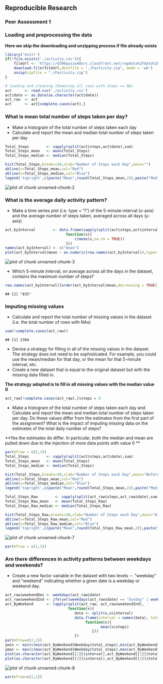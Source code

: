 ## Reproducible Research
### Peer Assessment 1

### Loading and preprocessing the data

**Here we skip the downloading and unzipping process if file already exists**


```r
library('knitr')
if(!file.exists('./activity.csv')){
    fileUrl <- 'https://d396qusza40orc.cloudfront.net/repdata%2Fdata%2Factivity.zip'
    download.file(fileUrl,destfile = "./Factivity.zip", mode = 'wb')
    unzip(zipfile = "./Factivity.zip")
}

# loading and cleaning (Removing all rows with steps == NA)
act      <- read.csv('./activity.csv')
act$date <- as.Date(as.character(act$date))
act_raw  <- act
act      <- act[complete.cases(act),]
```

### What is mean total number of steps taken per day? 

* Make a histogram of the total number of steps taken each day
* Calculate and report the mean and median total number of steps taken per day


```r
Total_Steps        <- sapply(split(act$steps,act$date),sum)
Total_Steps_mean   <- mean(Total_Steps)
Total_Steps_median <- median(Total_Steps)

hist(Total_Steps,breaks=30,xlab="Number of Steps each Day",main="")
abline(v=Total_Steps_mean,col="Red")
abline(v=Total_Steps_median,col="Blue")
legend('topright',c(paste("Mean",round(Total_Steps_mean,2)),paste("Median",round(Total_Steps_median,2))),col=c("Red","Blue"),lty=c(1,1))
```

![plot of chunk unnamed-chunk-2](figure/unnamed-chunk-2-1.png) 

### What is the average daily activity pattern?

* Make a time series plot (i.e. type = "l") of the 5-minute interval (x-axis) and the average number of steps taken, averaged across all days (y-axis)


```r
act_byInterval        <- data.frame(sapply(split(act$steps,act$interval),
                            function(x){
                                c(mean(x,na.rm = TRUE))
                            }))
names(act_byInterval) <- c("mean")
plot(act_byInterval$mean ~ as.numeric(row.names(act_byInterval)),type='l', ylab='Average Steps', xlab='Intervals of 5 Mins')
```

![plot of chunk unnamed-chunk-3](figure/unnamed-chunk-3-1.png) 

* Which 5-minute interval, on average across all the days in the dataset, contains the maximum number of steps?


```r
row.names(act_byInterval)[order(act_byInterval$mean,decreasing = TRUE)][1]
```

```
## [1] "835"
```


### Imputing missing values

* Calculate and report the total number of missing values in the dataset (i.e. the total number of rows with NAs)


```r
sum(!complete.cases(act_raw))
```

```
## [1] 2304
```

* Devise a strategy for filling in all of the missing values in the dataset. The strategy does not need to be sophisticated. For example, you could use the mean/median for that day, or the mean for that 5-minute interval, etc.
* Create a new dataset that is equal to the original dataset but with the missing data filled in.

**The strategy adopted is to fill in all missing values with the median value 0**


```r
act_raw[!complete.cases(act_raw),]$steps = 0
```

* Make a histogram of the total number of steps taken each day and Calculate and report the mean and median total number of steps taken per day. Do these values differ from the estimates from the first part of the assignment? What is the impact of imputing missing data on the estimates of the total daily number of steps?

**Yes the estimates do differ. In particular, both the median and mean are pulled down due to the injection of more data points with value 0 **


```r
par(mfrow = c(2,1))
Total_Steps        <- sapply(split(act$steps,act$date),sum)
Total_Steps_mean   <- mean(Total_Steps)
Total_Steps_median <- median(Total_Steps)

hist(Total_Steps,breaks=30,xlab="Number of Steps each Day",main="Before")
abline(v=Total_Steps_mean,col="Red")
abline(v=Total_Steps_median,col="Blue")
legend('topright',c(paste("Mean",round(Total_Steps_mean,2)),paste("Median",round(Total_Steps_median,2))),col=c("Red","Blue"),lty=c(1,1))

Total_Steps_Raw        <- sapply(split(act_raw$steps,act_raw$date),sum)
Total_Steps_Raw_mean   <- mean(Total_Steps_Raw)
Total_Steps_Raw_median <- median(Total_Steps_Raw)

hist(Total_Steps_Raw,breaks=30,xlab="Number of Steps each Day",main="After")
abline(v=Total_Steps_Raw_mean,col="Red")
abline(v=Total_Steps_Raw_median,col="Blue")
legend('topright',c(paste("Mean",round(Total_Steps_Raw_mean,2)),paste("Median",round(Total_Steps_Raw_median,2))),col=c("Red","Blue"),lty=c(1,1))
```

![plot of chunk unnamed-chunk-7](figure/unnamed-chunk-7-1.png) 

```r
par(mfrow = c(1,1))
```

### Are there differences in activity patterns between weekdays and weekends?
* Create a new factor variable in the dataset with two levels -- "weekday" and "weekend" indicating whether a given date is a weekday or weekend day. 


```r
act_raw$weekendDes <- weekdays(act_raw$date)
act_raw$weekendInd <- ifelse((weekdays(act_raw$date) == "Sunday" | weekdays(act_raw$date) == "Saturday"), "Weekend","Weekday")
act_ByWeekend      <- lapply(split(act_raw, act_raw$weekendInd),
                             function(x){
                                data <- split(x,x$interval)
                                data.frame(interval = names(data), total_steps = sapply(data,
                                     function(x){
                                            mean(x$steps)
                                        }))
                                })
par(mfrow=c(2,1))
ymin <- min(c(min(act_ByWeekend$Weekday$total_steps),min(act_ByWeekend$Weekend$total_steps)))
ymax <- max(c(max(act_ByWeekend$Weekday$total_steps),max(act_ByWeekend$Weekend$total_steps)))
plot(as.character(act_ByWeekend[[1]]$interval),act_ByWeekend[[1]]$total_steps, type="l",lwd=2, main="Weekday",ylab='Average Steps', xlab='Intervals of 5 Mins',ylim=c(ymin,ymax))
plot(as.character(act_ByWeekend[[2]]$interval),act_ByWeekend[[2]]$total_steps, type="l",lwd=2, main="Weekend",ylab='Average Steps', xlab='Intervals of 5 Mins',col="Red",ylim=c(ymin,ymax))
```

![plot of chunk unnamed-chunk-8](figure/unnamed-chunk-8-1.png) 

```r
par(mfrow=c(1,1))
```



